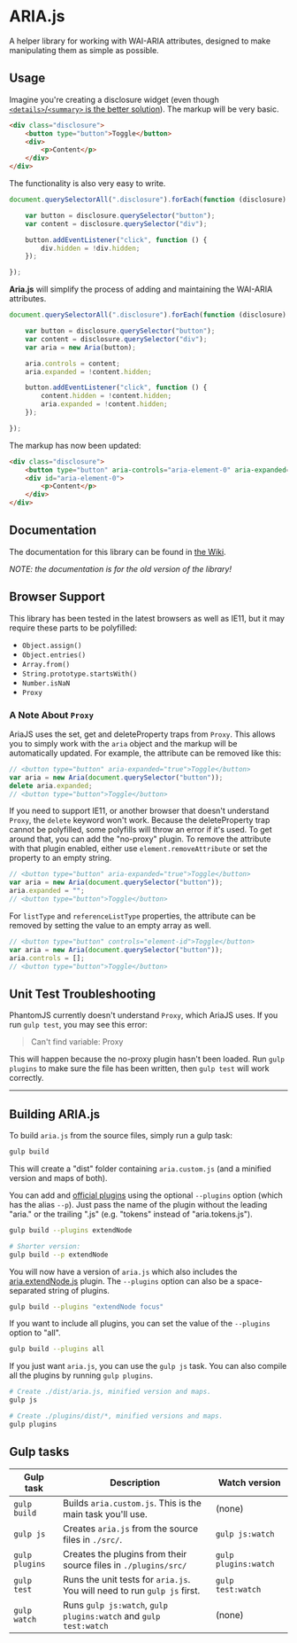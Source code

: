 # ARIA.js

A helper library for working with WAI-ARIA attributes, designed to make manipulating them as simple as possible.

## Usage

Imagine you're creating a disclosure widget (even though [`<details>`/`<summary>` is the better solution](https://css-tricks.com/quick-reminder-that-details-summary-is-the-easiest-way-ever-to-make-an-accordion/)). The markup will be very basic.

```html
<div class="disclosure">
    <button type="button">Toggle</button>
    <div>
        <p>Content</p>
    </div>
</div>
```

The functionality is also very easy to write.

```js
document.querySelectorAll(".disclosure").forEach(function (disclosure) {

    var button = disclosure.querySelector("button");
    var content = disclosure.querySelector("div");

    button.addEventListener("click", function () {
        div.hidden = !div.hidden;
    });

});
```

**Aria.js** will simplify the process of adding and maintaining the WAI-ARIA attributes.

```js
document.querySelectorAll(".disclosure").forEach(function (disclosure) {

    var button = disclosure.querySelector("button");
    var content = disclosure.querySelector("div");
    var aria = new Aria(button);

    aria.controls = content;
    aria.expanded = !content.hidden;

    button.addEventListener("click", function () {
        content.hidden = !content.hidden;
        aria.expanded = !content.hidden;
    });

});
```

The markup has now been updated:

```html
<div class="disclosure">
    <button type="button" aria-controls="aria-element-0" aria-expanded="true">Toggle</button>
    <div id="aria-element-0">
        <p>Content</p>
    </div>
</div>
```

## Documentation

The documentation for this library can be found in [the Wiki](https://github.com/Skateside/ariajs/wiki).

_NOTE: the documentation is for the old version of the library!_

## Browser Support

This library has been tested in the latest browsers as well as IE11, but it may require these parts to be polyfilled:

- `Object.assign()`
- `Object.entries()`
- `Array.from()`
- `String.prototype.startsWith()`
- `Number.isNaN`
- `Proxy`

### A Note About `Proxy`

AriaJS uses the set, get and deleteProperty traps from `Proxy`. This allows you to simply work with the `aria` object and the markup will be automatically updated. For example, the attribute can be removed like this:

```js
// <button type="button" aria-expanded="true">Toggle</button>
var aria = new Aria(document.querySelector("button"));
delete aria.expanded;
// <button type="button">Toggle</button>
```

If you need to support IE11, or another browser that doesn't understand `Proxy`, the `delete` keyword won't work. Because the deleteProperty trap cannot be polyfilled, some polyfills will throw an error if it's used. To get around that, you can add the "no-proxy" plugin. To remove the attribute with that plugin enabled, either use `element.removeAttribute` or set the property to an empty string.

```js
// <button type="button" aria-expanded="true">Toggle</button>
var aria = new Aria(document.querySelector("button"));
aria.expanded = "";
// <button type="button">Toggle</button>
```

For `listType` and `referenceListType` properties, the attribute can be removed by setting the value to an empty array as well.

```js
// <button type="button" controls="element-id">Toggle</button>
var aria = new Aria(document.querySelector("button"));
aria.controls = [];
// <button type="button">Toggle</button>
```

## Unit Test Troubleshooting

PhantomJS currently doesn't understand `Proxy`, which AriaJS uses. If you run `gulp test`, you may see this error:

> Can't find variable: Proxy

This will happen because the no-proxy plugin hasn't been loaded. Run `gulp plugins` to make sure the file has been written, then `gulp test` will work correctly.

---

## Building ARIA.js

To build `aria.js` from the source files, simply run a gulp task:

```bash
gulp build
```

This will create a "dist" folder containing `aria.custom.js` (and a minified version and maps of both).

You can add and [official plugins](https://github.com/Skateside/ariajs/wiki/Plugins) using the optional `--plugins` option (which has the alias `--p`). Just pass the name of the plugin without the leading "aria." or the trailing ".js" (e.g. "tokens" instead of "aria.tokens.js").

```bash
gulp build --plugins extendNode

# Shorter version:
gulp build --p extendNode
```

You will now have a version of `aria.js` which also includes the [aria.extendNode.js](https://github.com/Skateside/ariajs/wiki/aria.extendNode.js) plugin. The `--plugins` option can also be a space-separated string of plugins.

```bash
gulp build --plugins "extendNode focus"
```

If you want to include all plugins, you can set the value of the `--plugins` option to "all".

```bash
gulp build --plugins all
```

If you just want `aria.js`, you can use the `gulp js` task. You can also compile all the plugins by running `gulp plugins`.

```bash
# Create ./dist/aria.js, minified version and maps.
gulp js

# Create ./plugins/dist/*, minified versions and maps.
gulp plugins
```

## Gulp tasks

Gulp task | Description | Watch version
---|---|---
`gulp build` | Builds `aria.custom.js`. This is the main task you'll use. | (none)
`gulp js` | Creates `aria.js` from the source files in `./src/`. | `gulp js:watch`
`gulp plugins` | Creates the plugins from their source files in `./plugins/src/` | `gulp plugins:watch`
`gulp test` | Runs the unit tests for `aria.js`. You will need to run `gulp js` first. | `gulp test:watch`
`gulp watch` | Runs `gulp js:watch`, `gulp plugins:watch` and `gulp test:watch` | (none)
